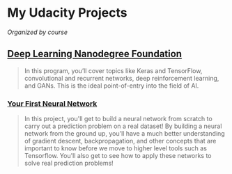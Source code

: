 # My Udacity Projects

_Organized by course_

## [Deep Learning Nanodegree Foundation](https://www.udacity.com/course/deep-learning-nanodegree-foundation--nd101)

> In this program, you’ll cover topics like Keras and TensorFlow, convolutional and recurrent networks, deep reinforcement learning, and GANs. This is the ideal point-of-entry into the field of AI.

### [Your First Neural Network](https://connor-baer.github.io/udacity/deep-learning-foundations/first-neural-network/)

> In this project, you'll get to build a neural network from scratch to carry out a prediction problem on a real dataset! By building a neural network from the ground up, you'll have a much better understanding of gradient descent, backpropagation, and other concepts that are important to know before we move to higher level tools such as Tensorflow. You'll also get to see how to apply these networks to solve real prediction problems!